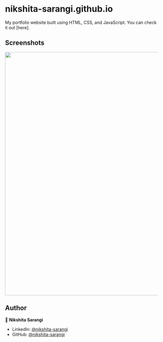 # nikshita-sarangi.github.io

My portfolio website built using HTML, CSS, and JavaScript. You can check it out [here].



## Screenshots

<p float="center">
    <img src="https://github.com/arasgungore/arasgungore.github.io/blob/main/Screenshots/1.png" width="800">
</p>



## Author

👤 **Nikshita Sarangi**

* LinkedIn: [@nikshita-sarangi](https://www.linkedin.com/in/nikshita-sarangi-004841168/)
* GitHub: [@nikshita-sarangi](https://github.com/niksarangi)
